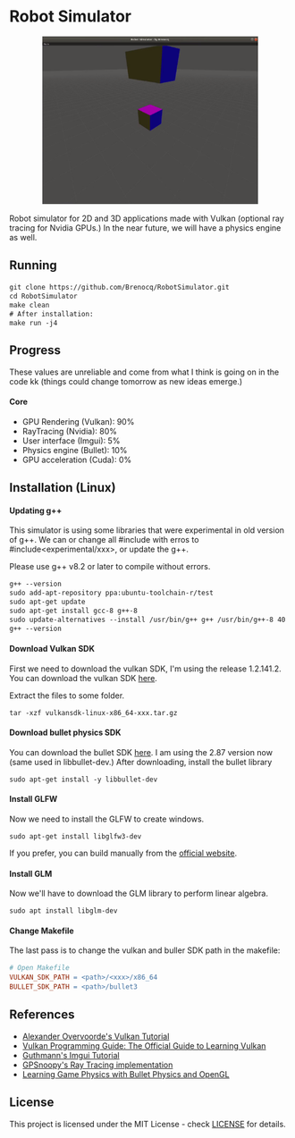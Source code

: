 # Robot Simulator
<p align="center">
 <img src="./img/2020-08-16.gif" height="300">
</p>

Robot simulator for 2D and 3D applications made with Vulkan (optional ray tracing for Nvidia GPUs.) In the near future, we will have a physics engine as well.

## Running
```shell
git clone https://github.com/Brenocq/RobotSimulator.git
cd RobotSimulator
make clean
# After installation:
make run -j4
```

## Progress
These values are unreliable and come from what I think is going on in the code kk (things could change tomorrow as new ideas emerge.)

#### Core
 - GPU Rendering (Vulkan): 90%
 - RayTracing (Nvidia): 80%
 - User interface (Imgui): 5%
 - Physics engine (Bullet): 10%
 - GPU acceleration (Cuda): 0%

## Installation (Linux)
#### Updating g++
This simulator is using some libraries that were experimental in old version of g++. We can or change all #include<xxx> with erros to #include<experimental/xxx>, or update the g++.

Please use g++ v8.2 or later to compile without errors.
``` shell
g++ --version
sudo add-apt-repository ppa:ubuntu-toolchain-r/test
sudo apt-get update
sudo apt-get install gcc-8 g++-8
sudo update-alternatives --install /usr/bin/g++ g++ /usr/bin/g++-8 40
g++ --version
```

#### Download Vulkan SDK
First we need to download the vulkan SDK, I'm using the release 1.2.141.2.
You can download the vulkan SDK [here](https://vulkan.lunarg.com/sdk/home).

Extract the files to some folder.
``` shell
tar -xzf vulkansdk-linux-x86_64-xxx.tar.gz
```

#### Download bullet physics SDK 
You can download the bullet SDK [here](https://github.com/bulletphysics/bullet3/releases/tag/2.87). I am using the 2.87 version now (same used in libbullet-dev.)
After downloading, install the bullet library
``` shell
sudo apt-get install -y libbullet-dev
```

#### Install GLFW
Now we need to install the GLFW to create windows.

``` shell
sudo apt-get install libglfw3-dev
```
If you prefer, you can build manually from the [official website](https://www.glfw.org/).

#### Install GLM
Now we'll have to download the GLM library to perform linear algebra.

``` shell
sudo apt install libglm-dev
```

#### Change Makefile
The last pass is to change the vulkan and buller SDK path in the makefile:

``` Makefile
# Open Makefile
VULKAN_SDK_PATH = <path>/<xxx>/x86_64
BULLET_SDK_PATH = <path>/bullet3
```

## References
- [Alexander Overvoorde's Vulkan Tutorial](https://vulkan-tutorial.com/)
- [Vulkan Programming Guide: The Official Guide to Learning Vulkan](http://www.vulkanprogrammingguide.com/)
- [Guthmann's Imgui Tutorial](https://frguthmann.github.io/posts/vulkan_imgui/)
- [GPSnoopy's Ray Tracing implementation](https://github.com/GPSnoopy/RayTracingInVulkan)
- [Learning Game Physics with Bullet Physics and OpenGL](https://www.amazon.com.br/Learning-Game-Physics-Bullet-OpenGL/dp/1783281871)

## License
This project is licensed under the MIT License - check [LICENSE](LICENSE) for details.

